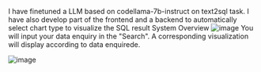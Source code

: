 I have finetuned a LLM based on codellama-7b-instruct on text2sql task. I have also develop part of the frontend and a backend to automatically select chart type to visualize the SQL result 
System Overview
![image](https://github.com/user-attachments/assets/27a7aea0-7833-4de3-83c2-3254aaba15fb)
You will input your data enquiry in the "Search". A corresponding visualization will display according to data enquirede. 

![image](https://github.com/user-attachments/assets/d0cef526-b773-4342-b7c2-98354620bb3f)
